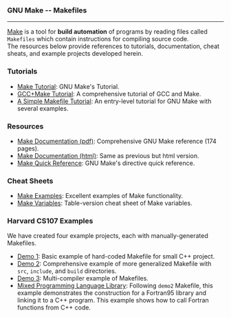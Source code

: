 ### GNU Make -- Makefiles
---
[Make](https://www.gnu.org/software/make/manual/make.html) is a tool for **build automation** of programs by reading files called `Makefiles` which contain instructions for compiling source code.  
The resources below provide references to tutorials, documentation, cheat sheats, and example projects developed herein.

### Tutorials
- [Make Tutorial](https://makefiletutorial.com/): GNU Make's Tutorial.
- [GCC+Make Tutorial](https://www3.ntu.edu.sg/home/ehchua/programming/cpp/gcc_make.html): A comprehensive tutorial of GCC and Make.
- [A Simple Makefile Tutorial](https://www.cs.colby.edu/maxwell/courses/tutorials/maketutor/): An entry-level tutorial for GNU Make with several examples.

### Resources
- [Make Documentation (pdf)](https://www.cl.cam.ac.uk/teaching/0910/UnixTools/make.pdf): Comprehensive GNU Make reference (174 pages).
- [Make Documentation (html)](https://www.gnu.org/software/make/manual/make.html): Same as previous but html version.
- [Make Quick Reference](https://www.gnu.org/software/make/manual/html_node/Quick-Reference.html): GNU Make's directive quick reference.

### Cheat Sheets
- [Make Examples](https://cppcheatsheet.com/notes/c_make.html): Excellent examples of Make functionality.
- [Make Variables](http://eduardolezcano.com/wp-content/uploads/2016/06/make_cheatsheet.pdf): Table-version cheat sheet of Make variables.

### Harvard CS107 Examples
We have created four example projects, each with manually-generated Makefiles. 
- [Demo 1](https://github.com/ackirby88/CS107/tree/master/make/demo1): Basic example of hard-coded Makefile for small C++ project.
- [Demo 2](https://github.com/ackirby88/CS107/tree/master/make/demo2): Comprehensive example of more generalized Makefile with `src`, `include`, and `build` directories.
- [Demo 3](https://github.com/ackirby88/CS107/tree/master/make/demo3): Multi-compiler example of Makefiles.
- [Mixed Programming Language Library](https://github.com/ackirby88/CS107/tree/master/make/cpp_f95_library_demo): Following `demo2` Makefile, this example demonstrates the construction for a Fortran95 library and linking it to a C++ program. This example shows how to call Fortran functions from C++ code.
